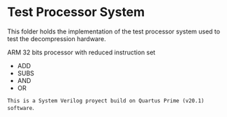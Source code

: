 # Test Processor System

This folder holds the implementation of the test processor system used to test the decompression hardware.

ARM 32 bits processor with reduced instruction set

* ADD
* SUBS
* AND
* OR

`This is a System Verilog proyect build on Quartus Prime (v20.1) software`.
